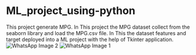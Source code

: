 # ML_project_using-python
This project generate MPG.
 In This project the MPG dataset collect from the seaborn library and load the MPG.csv file. In This the dataset features and target deployed into a ML project 
 with the help of Tkinter application.
![WhatsApp Image 2](https://user-images.githubusercontent.com/67326624/86039215-c223b180-ba5f-11ea-933e-0fe64b0c929e.jpeg)
![WhatsApp Image 1](https://user-images.githubusercontent.com/67326624/86039220-c354de80-ba5f-11ea-828b-6d49c166ce6d.jpeg)
